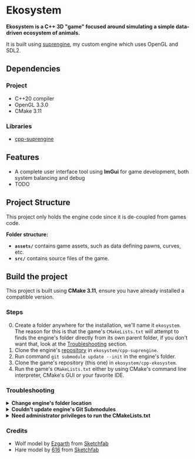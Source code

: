 # Ekosystem
**Ekosystem is a C++ 3D "game" focused around simulating a simple data-driven ecosystem of animals.**

It is built using [suprengine](https://github.com/arkaht/cpp-suprengine), my custom engine which uses OpenGL and SDL2.

## Dependencies
### Project
+ C++20 compiler
+ OpenGL 3.3.0
+ CMake 3.11
### Libraries
+ [cpp-suprengine](https://github.com/arkaht/cpp-suprengine)

## Features
+ A complete user interface tool using **ImGui** for game development, both system balancing and debug
+ TODO

## Project Structure
This project only holds the engine code since it is de-coupled from games code.

**Folder structure:**
+ **`assets/`** contains game assets, such as data defining pawns, curves, etc.
+ **`src/`** contains source files of the game.

## Build the project
This project is built using **CMake 3.11**, ensure you have already installed a compatible version.

### Steps
0. Create a folder anywhere for the installation, we'll name it `ekosystem`. The reason for this is that the game's `CMakeLists.txt` will attempt to finds the engine's folder directly from its own parent folder, if you don't want that, look at the [Troubleshooting](#troubleshooting) section.
1. Clone the engine's [repository](https://github.com/arkaht/cpp-suprengine) in `ekosystem/cpp-suprengine`.
2. Run command `git submodule update --init` in the engine's folder.
3. Clone the game's repository (this one) in `ekosystem/cpp-ekosystem`.
4. Run the game's `CMakeLists.txt` either by using CMake's command line interpreter, CMake's GUI or your favorite IDE.

### Troubleshooting

<details><summary><b>Change engine's folder location</b></summary>

If for some reasons you want to move the engine's or game's folder apart from each other,
you can configure the location of the engine using the CMake variable `SUPRENGINE_PATH`.

Using command line:
```cmd
cd build
cmake .. -DSUPRENGINE_PATH=C:/Path/To/Engine/
```

You can also use **cmake-gui** to change this variable.
</details>

<details><summary><b>Couldn't update engine's Git Submodules</b></summary>

If running the git submodule update command didn't work for any reasons, replace the folder `libs/curve-x` by cloning [arkaht/cpp-curve-x](https://github.com/arkaht/cpp-curve-x).
</details>

<details><summary><b>Need administrator privileges to run the CMakeLists.txt</b></summary>

TODO
</details>

### Credits
+ Wolf model by [Ezgarth](https://sketchfab.com/Ezgarth) from [Sketchfab](https://skfb.ly/698Sv)
+ Hare model by [616](https://sketchfab.com/Hangry_Cat) from [Sketchfab](https://skfb.ly/o9PB6)